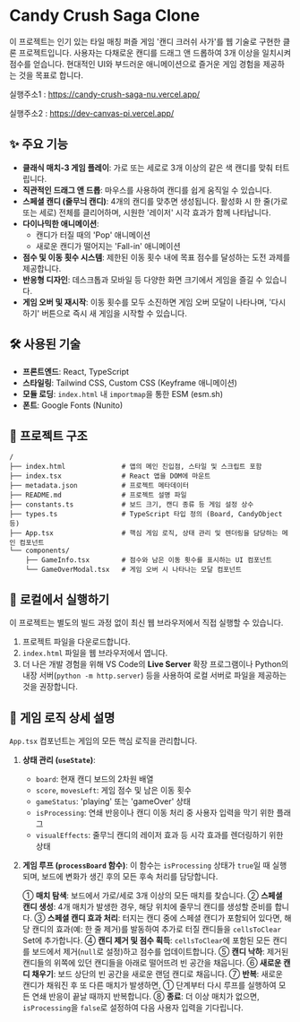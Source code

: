 
# Candy Crush Saga Clone

이 프로젝트는 인기 있는 타일 매칭 퍼즐 게임 '캔디 크러쉬 사가'를 웹 기술로 구현한 클론 프로젝트입니다. 사용자는 다채로운 캔디를 드래그 앤 드롭하여 3개 이상을 일치시켜 점수를 얻습니다. 현대적인 UI와 부드러운 애니메이션으로 즐거운 게임 경험을 제공하는 것을 목표로 합니다.

실행주소1 : https://candy-crush-saga-nu.vercel.app/

실행주소2 : https://dev-canvas-pi.vercel.app/

## ✨ 주요 기능

- **클래식 매치-3 게임 플레이**: 가로 또는 세로로 3개 이상의 같은 색 캔디를 맞춰 터트립니다.
- **직관적인 드래그 앤 드롭**: 마우스를 사용하여 캔디를 쉽게 움직일 수 있습니다.
- **스페셜 캔디 (줄무늬 캔디)**: 4개의 캔디를 맞추면 생성됩니다. 활성화 시 한 줄(가로 또는 세로) 전체를 클리어하며, 시원한 '레이저' 시각 효과가 함께 나타납니다.
- **다이나믹한 애니메이션**:
  - 캔디가 터질 때의 'Pop' 애니메이션
  - 새로운 캔디가 떨어지는 'Fall-in' 애니메이션
- **점수 및 이동 횟수 시스템**: 제한된 이동 횟수 내에 목표 점수를 달성하는 도전 과제를 제공합니다.
- **반응형 디자인**: 데스크톱과 모바일 등 다양한 화면 크기에서 게임을 즐길 수 있습니다.
- **게임 오버 및 재시작**: 이동 횟수를 모두 소진하면 게임 오버 모달이 나타나며, '다시하기' 버튼으로 즉시 새 게임을 시작할 수 있습니다.

## 🛠️ 사용된 기술

- **프론트엔드**: React, TypeScript
- **스타일링**: Tailwind CSS, Custom CSS (Keyframe 애니메이션)
- **모듈 로딩**: `index.html` 내 `importmap`을 통한 ESM (esm.sh)
- **폰트**: Google Fonts (Nunito)

## 📂 프로젝트 구조

```
/
├── index.html              # 앱의 메인 진입점, 스타일 및 스크립트 포함
├── index.tsx               # React 앱을 DOM에 마운트
├── metadata.json           # 프로젝트 메타데이터
├── README.md               # 프로젝트 설명 파일
├── constants.ts            # 보드 크기, 캔디 종류 등 게임 설정 상수
├── types.ts                # TypeScript 타입 정의 (Board, CandyObject 등)
├── App.tsx                 # 핵심 게임 로직, 상태 관리 및 렌더링을 담당하는 메인 컴포넌트
└── components/
    ├── GameInfo.tsx        # 점수와 남은 이동 횟수를 표시하는 UI 컴포넌트
    └── GameOverModal.tsx   # 게임 오버 시 나타나는 모달 컴포넌트
```

## 🚀 로컬에서 실행하기

이 프로젝트는 별도의 빌드 과정 없이 최신 웹 브라우저에서 직접 실행할 수 있습니다.

1.  프로젝트 파일을 다운로드합니다.
2.  `index.html` 파일을 웹 브라우저에서 엽니다.
3.  더 나은 개발 경험을 위해 VS Code의 **Live Server** 확장 프로그램이나 Python의 내장 서버(`python -m http.server`) 등을 사용하여 로컬 서버로 파일을 제공하는 것을 권장합니다.

## 🧠 게임 로직 상세 설명

`App.tsx` 컴포넌트는 게임의 모든 핵심 로직을 관리합니다.

1.  **상태 관리 (`useState`)**:
    - `board`: 현재 캔디 보드의 2차원 배열
    - `score`, `movesLeft`: 게임 점수 및 남은 이동 횟수
    - `gameStatus`: 'playing' 또는 'gameOver' 상태
    - `isProcessing`: 연쇄 반응이나 캔디 이동 처리 중 사용자 입력을 막기 위한 플래그
    - `visualEffects`: 줄무늬 캔디의 레이저 효과 등 시각 효과를 렌더링하기 위한 상태

2.  **게임 루프 (`processBoard` 함수)**:
    이 함수는 `isProcessing` 상태가 `true`일 때 실행되며, 보드에 변화가 생긴 후의 모든 후속 처리를 담당합니다.
    
    ① **매치 탐색**: 보드에서 가로/세로 3개 이상의 모든 매치를 찾습니다.
    ② **스페셜 캔디 생성**: 4개 매치가 발생한 경우, 해당 위치에 줄무늬 캔디를 생성할 준비를 합니다.
    ③ **스페셜 캔디 효과 처리**: 터지는 캔디 중에 스페셜 캔디가 포함되어 있다면, 해당 캔디의 효과(예: 한 줄 제거)를 발동하여 추가로 터질 캔디들을 `cellsToClear` Set에 추가합니다.
    ④ **캔디 제거 및 점수 획득**: `cellsToClear`에 포함된 모든 캔디를 보드에서 제거(`null`로 설정)하고 점수를 업데이트합니다.
    ⑤ **캔디 낙하**: 제거된 캔디들의 위쪽에 있던 캔디들을 아래로 떨어뜨려 빈 공간을 채웁니다.
    ⑥ **새로운 캔디 채우기**: 보드 상단의 빈 공간을 새로운 랜덤 캔디로 채웁니다.
    ⑦ **반복**: 새로운 캔디가 채워진 후 또 다른 매치가 발생하면, ① 단계부터 다시 루프를 실행하여 모든 연쇄 반응이 끝날 때까지 반복합니다.
    ⑧ **종료**: 더 이상 매치가 없으면, `isProcessing`을 `false`로 설정하여 다음 사용자 입력을 기다립니다.
